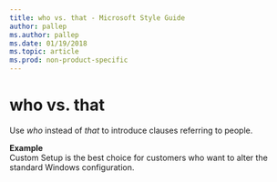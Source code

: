 ```yaml
---
title: who vs. that - Microsoft Style Guide
author: pallep
ms.author: pallep
ms.date: 01/19/2018
ms.topic: article
ms.prod: non-product-specific
---
```


# who vs. that

Use *who* instead of *that* to introduce clauses referring to people.

**Example**  
Custom Setup is the best choice for customers who want to alter the standard Windows configuration.
